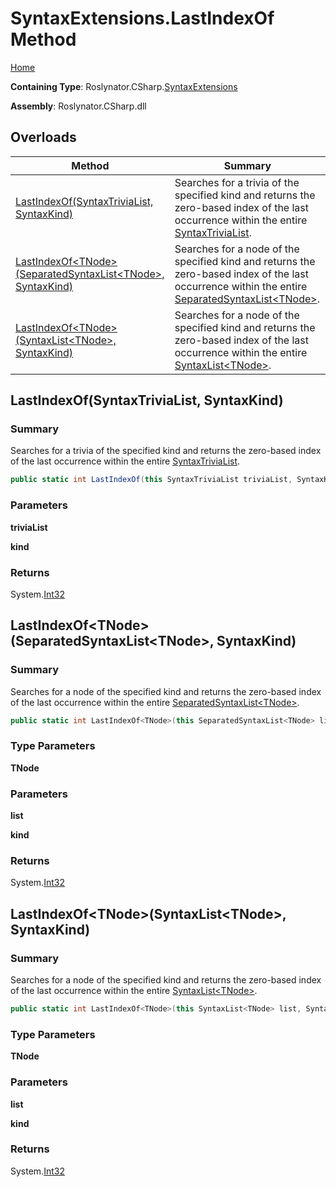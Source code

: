 # SyntaxExtensions\.LastIndexOf Method

[Home](../../../../README.md)

**Containing Type**: Roslynator\.CSharp\.[SyntaxExtensions](../README.md)

**Assembly**: Roslynator\.CSharp\.dll

## Overloads

| Method | Summary |
| ------ | ------- |
| [LastIndexOf(SyntaxTriviaList, SyntaxKind)](../LastIndexOf/README.md#Roslynator_CSharp_SyntaxExtensions_LastIndexOf_Microsoft_CodeAnalysis_SyntaxTriviaList_Microsoft_CodeAnalysis_CSharp_SyntaxKind_) | Searches for a trivia of the specified kind and returns the zero\-based index of the last occurrence within the entire [SyntaxTriviaList](https://docs.microsoft.com/en-us/dotnet/api/microsoft.codeanalysis.syntaxtrivialist)\. |
| [LastIndexOf\<TNode>(SeparatedSyntaxList\<TNode>, SyntaxKind)](#Roslynator_CSharp_SyntaxExtensions_LastIndexOf__1_Microsoft_CodeAnalysis_SeparatedSyntaxList___0__Microsoft_CodeAnalysis_CSharp_SyntaxKind_) | Searches for a node of the specified kind and returns the zero\-based index of the last occurrence within the entire [SeparatedSyntaxList\<TNode>](https://docs.microsoft.com/en-us/dotnet/api/microsoft.codeanalysis.separatedsyntaxlist-1)\. |
| [LastIndexOf\<TNode>(SyntaxList\<TNode>, SyntaxKind)](#Roslynator_CSharp_SyntaxExtensions_LastIndexOf__1_Microsoft_CodeAnalysis_SyntaxList___0__Microsoft_CodeAnalysis_CSharp_SyntaxKind_) | Searches for a node of the specified kind and returns the zero\-based index of the last occurrence within the entire [SyntaxList\<TNode>](https://docs.microsoft.com/en-us/dotnet/api/microsoft.codeanalysis.syntaxlist-1)\. |

## LastIndexOf\(SyntaxTriviaList, SyntaxKind\) <a name="Roslynator_CSharp_SyntaxExtensions_LastIndexOf_Microsoft_CodeAnalysis_SyntaxTriviaList_Microsoft_CodeAnalysis_CSharp_SyntaxKind_"></a>

### Summary

Searches for a trivia of the specified kind and returns the zero\-based index of the last occurrence within the entire [SyntaxTriviaList](https://docs.microsoft.com/en-us/dotnet/api/microsoft.codeanalysis.syntaxtrivialist)\.

```csharp
public static int LastIndexOf(this SyntaxTriviaList triviaList, SyntaxKind kind)
```

### Parameters

**triviaList**

**kind**

### Returns

System\.[Int32](https://docs.microsoft.com/en-us/dotnet/api/system.int32)

## LastIndexOf\<TNode>\(SeparatedSyntaxList\<TNode>, SyntaxKind\) <a name="Roslynator_CSharp_SyntaxExtensions_LastIndexOf__1_Microsoft_CodeAnalysis_SeparatedSyntaxList___0__Microsoft_CodeAnalysis_CSharp_SyntaxKind_"></a>

### Summary

Searches for a node of the specified kind and returns the zero\-based index of the last occurrence within the entire [SeparatedSyntaxList\<TNode>](https://docs.microsoft.com/en-us/dotnet/api/microsoft.codeanalysis.separatedsyntaxlist-1)\.

```csharp
public static int LastIndexOf<TNode>(this SeparatedSyntaxList<TNode> list, SyntaxKind kind) where TNode : Microsoft.CodeAnalysis.SyntaxNode
```

### Type Parameters

**TNode**

### Parameters

**list**

**kind**

### Returns

System\.[Int32](https://docs.microsoft.com/en-us/dotnet/api/system.int32)

## LastIndexOf\<TNode>\(SyntaxList\<TNode>, SyntaxKind\) <a name="Roslynator_CSharp_SyntaxExtensions_LastIndexOf__1_Microsoft_CodeAnalysis_SyntaxList___0__Microsoft_CodeAnalysis_CSharp_SyntaxKind_"></a>

### Summary

Searches for a node of the specified kind and returns the zero\-based index of the last occurrence within the entire [SyntaxList\<TNode>](https://docs.microsoft.com/en-us/dotnet/api/microsoft.codeanalysis.syntaxlist-1)\.

```csharp
public static int LastIndexOf<TNode>(this SyntaxList<TNode> list, SyntaxKind kind) where TNode : Microsoft.CodeAnalysis.SyntaxNode
```

### Type Parameters

**TNode**

### Parameters

**list**

**kind**

### Returns

System\.[Int32](https://docs.microsoft.com/en-us/dotnet/api/system.int32)

